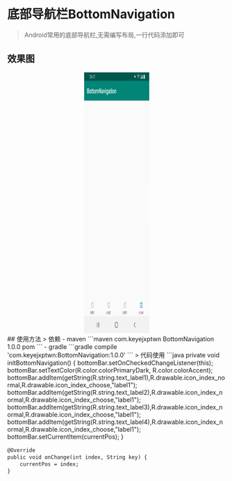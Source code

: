 # 底部导航栏BottomNavigation
> Android常用的底部导航栏,无需编写布局,一行代码添加即可
## 效果图
<div align=center><img width="150" height="600" src="https://github.com/keyejxptwn/BottomNavigation/blob/master/BottomNavigation.jpg"/></div>
## 使用方法
> 依赖
- maven
```maven
   <dependency>
	<groupId>com.keyejxptwn</groupId>
	<artifactId>BottomNavigation</artifactId>
	<version>1.0.0</version>
	<type>pom</type>
   </dependency>
```
- gradle
```gradle
   compile 'com.keyejxptwn:BottomNavigation:1.0.0'
```
> 代码使用
```java
    private void initBottomNavigation() {
        bottomBar.setOnCheckedChangeListener(this);
        bottomBar.setTextColor(R.color.colorPrimaryDark, R.color.colorAccent);
        bottomBar.addItem(getString(R.string.text_label1),R.drawable.icon_index_normal,R.drawable.icon_index_choose,"label1");
        bottomBar.addItem(getString(R.string.text_label2),R.drawable.icon_index_normal,R.drawable.icon_index_choose,"label1");
        bottomBar.addItem(getString(R.string.text_label3),R.drawable.icon_index_normal,R.drawable.icon_index_choose,"label1");
        bottomBar.addItem(getString(R.string.text_label4),R.drawable.icon_index_normal,R.drawable.icon_index_choose,"label1");
        bottomBar.setCurrentItem(currentPos);
    }

    @Override
    public void onChange(int index, String key) {
        currentPos = index;
    }
```
